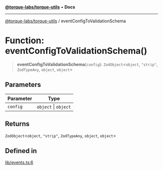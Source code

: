 [**@torque-labs/torque-utils**](../README.md) • **Docs**

***

[@torque-labs/torque-utils](../README.md) / eventConfigToValidationSchema

# Function: eventConfigToValidationSchema()

> **eventConfigToValidationSchema**(`config`): `ZodObject`\<`object`, `"strip"`, `ZodTypeAny`, `object`, `object`\>

## Parameters

| Parameter | Type |
| ------ | ------ |
| `config` | `object` \| `object` |

## Returns

`ZodObject`\<`object`, `"strip"`, `ZodTypeAny`, `object`, `object`\>

## Defined in

[lib/events.ts:6](https://github.com/torque-labs/torque-utils/blob/a612e615fa21888d00ebb7bf70f9910fab4be80a/lib/events.ts#L6)
